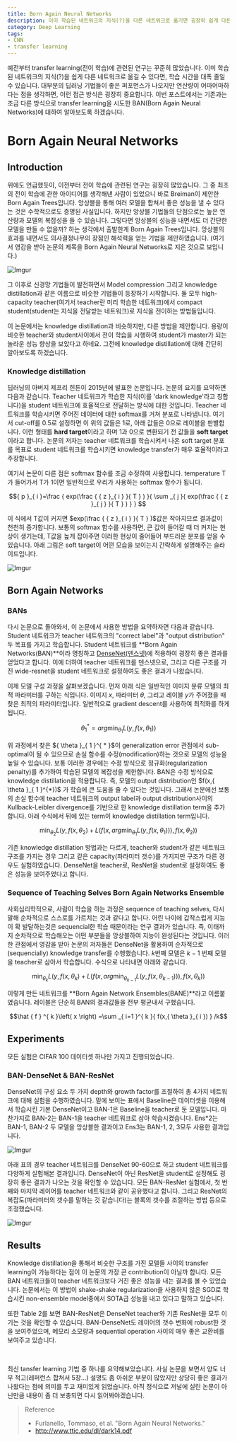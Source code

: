 ```yaml
---
title: Born Again Neural Networks
description: 이미 학습된 네트워크의 지식(?)을 다른 네트워크로 옮기면 굉장히 쉽게 다른 모델 학습이 가능해집니다. 이번에는 BAN(Born Again Neural Networks)라는 방법으로 다른 구조의 모델을 학습 시키는 방법에 대해 알아보겠습니다.
category: Deep Learning
tags: 
- CNN
- transfer learning
---
```




예전부터 transfer learning(전이 학습)에 관련된 연구는 꾸준히 많았습니다. 이미 학습된 네트워크의 지식(?)을 쉽게 다른 네트워크로 옮길 수 있다면, 학습 시간을 대폭 줄일 수 있습니다. 대부분의 딥러닝 기법들이 좋은 퍼포먼스가 나오지만 연산량이 어마어마하다는 점을 생각하면, 이런 접근 방식은 굉장히 중요합니다. 이번 포스트에서는 기존과는 조금 다른 방식으로 transfer learning을 시도한 BAN(Born Again Neural Networks)에 대하여 알아보도록 하겠습니다. 



# Born Again Neural Networks

## Introduction



위에도 언급했듯이, 이전부터 전이 학습에 관련된 연구는 굉장히 많았습니다. 그 중 최초의 전이 학습에 관한 아이디어를 생각해낸 사람이 있었으니 바로 Breiman이 제안한 Born Again Trees입니다. 앙상블을 통해 여러 모델을 합쳐서 좋은 성능을 낼 수 있다는 것은 수학적으로도 증명된 사실입니다. 하지만 앙상블 기법들의 단점으로는 높은 연산량과 모델의 복잡성을 들 수 있습니다. 그렇다면 앙상블의 성능을 내면서도 더 간단한 모델을 만들 수 없을까? 하는 생각에서 출발한게 Born Again Trees입니다. 앙상블의 효과를 내면서도 의사결정나무의 장점인 해석력을 얻는 기법을 제안하였습니다. (여기서 영감을 받아 논문의 제목을 Born Again Neural Networks로 지은 것으로 보입니다.)

![Imgur](https://i.imgur.com/likU2HX.png)

그 이후로 신경망 기법들이 발전하면서 Model compression 그리고 knowledge distillation과 같은 이름으로 비슷한 기법들이 등장하기 시작합니다. 둘 모두 high-capacity teacher(여기서 teacher란 미리 학습한 네트워크)에서 compact student(student는 지식을 전달받는 네트워크)로 지식을 전이하는 방법들입니다. 

이 논문에서는 knowledge distillation과 비슷하지만, 다른 방법을 제안합니다. 용량이 비슷한 teacher와 student사이에서 전이 학습을 시행하여 student가 master가 되는 놀라운 성능 향상을 보았다고 하네요. 그전에 knowledge distillation에 대해 간단히 알아보도록 하겠습니다.



### Knowledge distillation

딥러닝의 아버지 제프리 힌튼이 2015년에 발표한 논문입니다.  논문의 요지를 요약하면 다음과 같습니다. Teacher 네트워크가 학습한 지식(이를 'dark knowledge'라고 칭합니다)을 student 네트워크에 효율적으로 전달하는 방식에 대한 것입니다.  Teacher 네트워크를 학습시키면 주어진 데이터에 대한 softmax를 거쳐 분포로 나타냅니다. 여기서 cut-off를 0.5로 설정하면 이 위의 값들은 1로, 아래 값들은 0으로 레이블을 판별합니다. 이런 형태를 **hard target**이라고 하며 1과 0으로 변환되기 전 값들을 **soft target**이라고 합니다. 논문의 저자는 teacher 네트워크를 학습시켜서 나온 soft target 분포를 목표로 student 네트워크를 학습시키면 knowledge transfer가 매우 효율적이라고 주장합니다.

여기서 논문이 다른 점은 softmax 함수를 조금 수정하여 사용합니다. temperature T가 들어가서 T가 1이면 일반적으로 우리가 사용하는 softmax 함수가 됩니다.

$${ p }_{ i }=\frac { exp(\frac { { z }_{ i } }{ T } ) }{ \sum _{ j }{ exp(\frac { { z }_{ j } }{ T } ) }  } $$



이 식에서 T값이 커지면 $exp(\frac { { z }_{ i } }{ T } )$값은 작아지므로 결과값이 천천히 증가합니다. 보통의 softmax 함수를 사용하면, 큰 값이 들어갈 때 더 커지는 현상이 생기는데, T값을 높게 잡아주면 이러한 현상이 줄어들어 부드러운 분포를 얻을 수 있습니다. 아래 그림은 soft target이 어떤 모습을 보이는지 간략하게 설명해주는 슬라이드입니다.

![Imgur](https://i.imgur.com/ODyFeNP.png)



## Born Again Networks

### BANs

 다시 논문으로 돌아와서, 이 논문에서 사용한 방법을 요약하자면 다음과 같습니다. Student 네트워크가 teacher 네트워크의 "correct label"과 "output distribution" 두 목표를 가지고 학습합니다. Student 네트워크를 **Born Again Networks(BAN)**이라 명칭하고 [DenseNet(덴스넷)](https://jayhey.github.io/deep%20learning/2017/10/13/DenseNet_1/)에 적용하여 굉장히 좋은 결과를 얻었다고 합니다. 이에 더하여 teacher 네트워크를 덴스넷으로, 그리고 다른 구조를 가진 wide-resnet을 student 네트워크로 설정하여도 좋은 결과가 나왔습니다.



이제 모델 구성 과정을 살펴보겠습니다. 먼저 아래 식은 일반적인 이미지 분류 모텔의 최적 파라미터를 구하는 식입니다.  이미지 $x$, 파라미터 $\theta$, 그리고 레이블 $y$가 주어졌을 때 찾은 최적의 파라미터입니다. 일반적으로 gradient descent를 사용하여 최적화를 하게됩니다.

$${ \theta  }_{ 1 }^{ * }=arg\min _{ { \theta  }_{ 1 } }{ L(y,f(x,{ \theta  }_{ 1 })) } $$



<div>위 과정에서 찾은 ${ \theta  }_{ 1 }^{ * }$이 generalization error 관점에서 sub-optimal이 될 수 있으므로 손실 함수를 수정(modification)하는 것으로 모델의 성능을 높일 수 있습니다. 보통 이러한 경우에는 수정 방식으로 정규화(regularization penalty)를 추가하여 학습된 모델의 복잡성을 제한합니다. BAN은 수정 방식으로 knowledge distillation을 적용합니다. 즉, 모델의 output distribution인 $f(x,{ \theta  }_{ 1 }^{*})$ 가 학습에 큰 도움을 줄 수 있다는 것입니다. 그래서 논문에선 보통의 손실 함수에 teacher 네트워크의 output label과 output distribution사이의 Kullback-Leibler divergence를 기반으로 한 knowledge distillation term을 추가합니다.  아래 수식에서 뒤에 있는 term이 knowledge distillation term입니다.</div>

$$ \min _{ { \theta  }_{ 2 } }{ L(y,f(x,{ \theta  }_{ 2 }) } +L(f(x,arg\min _{ { \theta  }_{ 1 } }{ L(y,f(x,{ \theta  }_{ 1 })) } ),f(x,{ \theta  }_{ 2 }))$$

기존 knowledge distillation 방법과는 다르게, teacher와 student가 같은 네트워크 구조를 가지는 경우 그리고 같은 capacity(파라미터 갯수)를 가지지만 구조가 다른 경우도 실험하였습니다. DenseNet을 teacher로, ResNet을 student로 설정하여도 좋은 성능을 보여주었다고 합니다.



### Sequence of Teaching Selves Born Again Networks Ensemble



사회심리학적으로, 사람이 학습을 하는 과정은 sequence of teaching selves, 다시말해 순차적으로 스스로를 가르치는 것과 같다고 합니다. 어린 나이에 갑작스럽게 지능이 확 발달하는것은 sequencial한 학습 때문이라는 연구 결과가 있습니다. 즉, 이태까지 순차적으로 학습해오는 어떤 부분들을 앙상블하여 지능이 완성된다는 것입니다.  이러한 관점에서 영감을 받아 논문의 저자들은 DenseNet을 활용하여 순차적으로(sequencially) knowledge transfer를 수행했습니다. $k$번째 모델은 $k-1$ 번째 모델을 teacher로 삼아서 학습합니다. 수식으로 나타내면 아래와 같습니다.



$$ \min _{ { \theta  }_{ k } }{ L(y,f(x,{ \theta  }_{ k }) } +L(f(x,arg\min _{ { \theta  }_{ k-1 } }{ L(y,f(x,{\theta}_{ k-1 })) } ),f(x,{ \theta  }_{ k })) $$



이렇게 만든 네트워크를 **Born Again Network Ensembles(BANE)**라고 이름붙였습니다. 레이블은 단순히 BAN의 결과값들을 전부 평균내서 구했습니다.



$$\hat { f } ^{ k }\left( x \right) =\sum _{ i=1 }^{ k }{ f(x,{ \theta  }_{ i }) } /k$$



## Experiments

모든 실험은 CIFAR 100 데이터셋 하나만 가지고 진행되었습니다. 

### BAN-DenseNet & BAN-ResNet

DenseNet의 구성 요소 두 가지 depth와 growth factor를 조절하여 총 4가지 네트워크에 대해 실험을 수행하였습니다. 밑에 보이는 표에서 Baseline은 데이터셋을 이용해서 학습시킨 기본 DenseNet이고 BAN-1은 Baseline을 teacher로 둔 모델입니다. 마찬가지로 BAN-2는 BAN-1을 teacher 네트워크로 삼아 학습시켰습니다. Ens*2는 BAN-1, BAN-2 두 모델을 앙상블한 결과이고 Ens3는 BAN-1, 2, 3모두 사용한 결과입니다.

![Imgur](https://i.imgur.com/0Sw7y3Y.png)

 

아래 표의 경우 teacher 네트워크를 DenseNet 90-60으로 하고 student 네트워크를 다양하게 실험해본 결과입니다. DenseNet이 아닌 ResNet을 student로 설정해도 굉장히 좋은 결과가 나오는 것을 확인할 수 있습니다. 모든 BAN-ResNet 실험에서, 첫 번째와 마지막 레이어를 teacher 네트워크와 같이 공유했다고 합니다. 그리고 ResNet의 복잡도(파라미터의 갯수를 말하는 것 같습니다)는 블록의 갯수를 조절하는 방법 등으로 조정했습니다. 

![Imgur](https://i.imgur.com/LMbRcHD.png)



## Results

Knowledge distillation을 통해서 비슷한 구조를 가진 모델들 사이의 transfer learning이 가능하다는 점이 이 논문의 가장 큰 contribution이 아닐까 합니다. 모든 BAN 네트워크들이 teacher 네트워크보다 거진 좋은 성능을 내는 결과를 볼 수 있었습니다. 논문에서는 이 방법이 shake-shake regularization을 사용하지 않은 SGD로 학습시킨 non-ensemble model중에서  SOTA급 성능을 내고 있다고 말하고 있습니다. 

또한 Table 2를 보면 BAN-ResNet은 DenseNet teacher와 기존 ResNet을 모두 이기는 것을 확인할 수 있습니다. BAN-DenseNet도  레이어의 갯수 변화에 robust한 것을 보여주었으며, 메모리 소모량과 sequential operation 사이의 매우 좋은 교환비를 보여주고 있습니다.

<br>

최신 tansfer learning 기법 중 하나를 요약해보았습니다. 사실 논문을 보면서 양도 너무 적고(레퍼런스 합쳐서 5장...) 설명도 좀 아쉬운 부분이 많았지만 상당히 좋은 결과가 나왔다는 점에 의미를 두고 재미있게 읽었습니다. 아직 정식으로 저널에 실린 논문이 아닌만큼 내용이 좀 더 보충되면 다시 읽어봐야겠습니다.

> Reference
> * Furlanello, Tommaso, et al. "Born Again Neural Networks."
> * http://www.ttic.edu/dl/dark14.pdf


